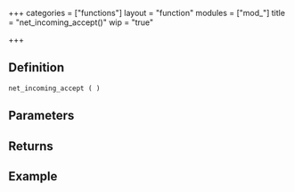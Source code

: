 +++
categories = ["functions"]
layout = "function"
modules = ["mod_"]
title = "net_incoming_accept()"
wip = "true"

+++

## Definition

    net_incoming_accept ( )

## Parameters

## Returns

## Example

```
```
